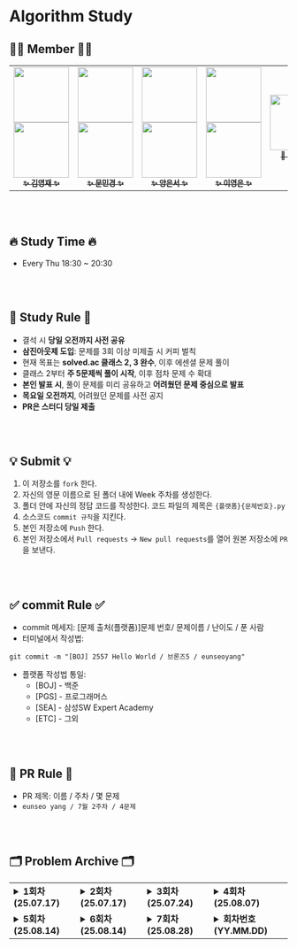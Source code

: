 # Algorithm Study

## 👩‍💻 Member 🧑‍💻

<table>
  <tr>
    <td align="center"><a href="https://github.com/Jay-Youngjae"><img src="https://github.com/Jay-Youngjae.png" width="100px;" alt=""/><br /><img src="http://mazassumnida.wtf/api/mini/generate_badge?boj=jea718" width="100px"><br /><sub><b>✨ 김영재 ✨</b></sub></td>
    <td align="center"><a href="https://github.com/Minkyoungg0"><img src="https://github.com/Minkyoungg0.png" width="100px;" alt=""/><br /><img src="http://mazassumnida.wtf/api/mini/generate_badge?boj=ess0520" width="100px"><br /><sub><b>✨ 문민경 ✨</b></sub></td>  
    <td align="center"><a href="https://github.com/yes2489"><img src="https://github.com/yes2489.png" width="100px;" alt=""/><br /><img src="http://mazassumnida.wtf/api/mini/generate_badge?boj=yes24150" width="100px"><br /><sub><b>✨ 양은서 ✨</b></sub></td>
    <td align="center"><a href="https://github.com/ye0ngeun"><img src="https://github.com/ye0ngeun.png" width="100px;" alt=""/><br /><img src="http://mazassumnida.wtf/api/mini/generate_badge?boj=yeongnii" width="100px"><br /><sub><b>✨ 이영은 ✨</b></sub></td>
    <td align="center"><a href="https://github.com/bbo9866"><img src="https://github.com/bbo9866.png" width="100px;" alt=""/><br /><sub><b>🤝 박지원 🤝</b></sub></td>
  </tr>
</table>
<br />
<br />

## 🔥 Study Time 🔥

- Every Thu 18:30 ~ 20:30

<br />
<br />

## 📣 Study Rule 📣

- 결석 시 **당일 오전까지 사전 공유**
- **삼진아웃제 도입**: 문제를 3회 이상 미제출 시 커피 벌칙
- 현재 목표는 **solved.ac 클래스 2, 3 완수**, 이후 에센셜 문제 풀이
- 클래스 2부터 **주 5문제씩 풀이 시작**, 이후 점차 문제 수 확대
- **본인 발표 시**, 풀이 문제를 미리 공유하고 **어려웠던 문제 중심으로 발표**
- **목요일 오전까지**, 어려웠던 문제를 사전 공지
- **PR은 스터디 당일 제출**

<br />
<br />

## 💡 Submit 💡

1. 이 저장소를 `fork` 한다.
2. 자신의 영문 이름으로 된 폴더 내에 Week 주차를 생성한다.
3. 폴더 안에 자신의 정답 코드를 작성한다. 코드 파일의 제목은 `{플랫폼}{문제번호}.py`
4. 소스코드 `commit 규칙`을 지킨다.
5. 본인 저장소에 `Push` 한다.
6. 본인 저장소에서 `Pull requests` → `New pull requests`를 열어 원본 저장소에 `PR`을 보낸다.

<br />
<br />

## ✅ commit Rule ✅

- commit 메세지: [문제 출처(플랫폼)]문제 번호/ 문제이름 / 난이도 / 푼 사람
- 터미널에서 작성법:

```
git commit -m "[BOJ] 2557 Hello World / 브론즈5 / eunseoyang"
```

- 플랫폼 작성법 통일:
  - [BOJ] - 백준
  - [PGS] - 프로그래머스
  - [SEA] - 삼성SW Expert Academy
  - [ETC] - 그외

<br />
<br />

## 🔁 PR Rule 🔁

- PR 제목: 이름 / 주차 / 몇 문제
- `eunseo yang / 7월 2주차 / 4문제 `

<br />
<br />

## 🗂️ Problem Archive 🗂️

<table>
  <tr>
    <td valign="top">
      <details>
      <summary><strong>1회차 (25.07.17)</strong></summary>
      <strong>대면</strong>
      <ul>
        <li><a href="https://school.programmers.co.kr/learn/courses/30/lessons/340199">[PCCE 기출문제] 9번 / 지폐 접기</a></li>
      </ul>
      <strong>공통 과제</strong>
      <ul>
        <li><a href="https://www.acmicpc.net/problem/2751">수 정렬하기 2</a></li>
        <li><a href="https://www.acmicpc.net/problem/11650">좌표 정렬하기</a></li>
        <li><a href="https://www.acmicpc.net/problem/1978">소수 찾기</a></li>
        <li><a href="https://www.acmicpc.net/problem/1546">평균</a></li>
        <li><a href="https://www.acmicpc.net/problem/9012">괄호</a></li>
      </ul>
    </details>
    </td>
    <td valign="top">
      <details>
      <summary><strong>2회차 (25.07.17)</strong></summary>
      <strong>대면</strong>
      <ul>
        <li><a href="https://www.acmicpc.net/problem/2164">카드2</a></li>
        <li><a href="https://www.acmicpc.net/problem/10814">나이순 정렬</a></li>
      </ul>
      <strong>공통 과제</strong>
      <ul>
        <li><a href="https://www.acmicpc.net/problem/2798">블랙잭</a></li>
        <li><a href="https://www.acmicpc.net/problem/10828">스택</a></li>
        <li><a href="https://www.acmicpc.net/problem/1181">단어 정렬</a></li>
        <li><a href="https://www.acmicpc.net/problem/1920">수 찾기</a></li>
        <li><a href="https://www.acmicpc.net/problem/2609">최대공약수와 최소공배수</a></li>
      </ul>
    </details>
    </td>
    <td valign="top">
      <details>
      <summary><strong>3회차 (25.07.24)</strong></summary>
      <strong>대면</strong>
      <ul>
        <li><a href="https://www.acmicpc.net/problem/10845">큐</a></li>
      </ul>
      <strong>공통 과제</strong>
      <ul>
        <li><a href="https://www.acmicpc.net/problem/11399">ATM</a></li>
        <li><a href="https://www.acmicpc.net/problem/1012">유기농 배추</a></li>
      </ul>
    </details>
    </td>
    <td valign="top">
      <details>
      <summary><strong>4회차 (25.08.07)</strong></summary>
      <strong>공통 과제</strong>
      <ul>
        <li><a href="https://www.acmicpc.net/problem/1260">DFS와 BFS</a></li>
        <li><a href="https://www.acmicpc.net/problem/2606">바이러스</a></li>
        <li><a href="https://www.acmicpc.net/problem/7562">나이트의 이동</a></li>
        <li><a href="https://school.programmers.co.kr/learn/courses/30/lessons/43165">타겟 넘버</a></li>
        <li><a href="https://school.programmers.co.kr/learn/courses/30/lessons/1844">게임 맵 최단거리</a></li>
      </ul>
    </details>
    </td>
  </tr>
  <tr>
    <td valign="top">
      <details>
      <summary><strong>5회차 (25.08.14)</strong></summary>
      <strong>공통 과제</strong>
      <ul>
        <li><a href="https://www.acmicpc.net/problem/10026">적록색약</a></li>
        <li><a href="https://www.acmicpc.net/problem/1926">그림</a></li>
        <li><a href="https://www.acmicpc.net/problem/1388">바닥 장식</a></li>
      </ul>
    </details>
    </td>
    <td valign="top">
      <details>
      <summary><strong>6회차 (25.08.14)</strong></summary>
      <strong>공통 과제</strong>
      <ul>
        <li><a href="https://www.acmicpc.net/problem/2839">2839 설탕 배달</a></li>
        <li><a href="https://www.acmicpc.net/problem/1463">1463 1로 만들기</a></li>
        <li><a href="https://www.acmicpc.net/problem/9084">9084 동전</a></li>
        <li><a href="https://www.acmicpc.net/problem/1535">1535 안녕</a></li>
        <li><a href="https://www.acmicpc.net/problem/11054">11054 가장 긴 바이토닉 부분 수열</a></li>
        <li><a href="https://www.acmicpc.net/problem/13335">13335 트럭</a></li>
      </ul>
    </details>
    </td>
    <td valign="top">
      <details>
      <summary><strong>7회차 (25.08.28)</strong></summary>
      <strong>공통</strong>
      <ul>
        <li><a href="https://www.acmicpc.net/problem/14891">14891 톱니바퀴</a></li>
        <li><a href="https://www.acmicpc.net/problem/11047">11047 동전 0 </a></li>
        <li><a href="https://www.acmicpc.net/problem/1541">1541 잃어버린 괄호</a></li>
        <li><a href="https://www.acmicpc.net/problem/1931">1931 회의실 배정</a></li>
        <li><a href="https://www.acmicpc.net/problem/16953">16953 A → B</a></li>
      </ul>
    </details>
    </td>
    <td valign="top">
      <details>
      <summary><strong>회차번호 (YY.MM.DD)</strong></summary>
      <strong>공통</strong>
      <ul>
        <li><a href="문제링크">문제_이름</a></li>
        <!-- 추가할 문제가 있으면 여기에 추가 -->
      </ul>
      <strong>자율</strong>
      <ul>
        <li><a href="문제링크">문제_이름</a></li>
        <!-- 추가할 문제가 있으면 여기에 추가 -->
      </ul>
    </details>
    </td>
  </tr>
</table>

<br />
<br />
